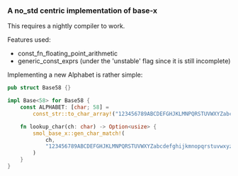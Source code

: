 ### A no_std centric implementation of base-x

This requires a nightly compiler to work.

Features used:
* const_fn_floating_point_arithmetic
* generic_const_exprs (under the 'unstable' flag since it is still incomplete)

Implementing a new Alphabet is rather simple:
```rust
pub struct Base58 {}

impl Base<58> for Base58 {
    const ALPHABET: [char; 58] =
        const_str::to_char_array!("123456789ABCDEFGHJKLMNPQRSTUVWXYZabcdefghijkmnopqrstuvwxyz");

    fn lookup_char(ch: char) -> Option<usize> {
        smol_base_x::gen_char_match!(
            ch,
            "123456789ABCDEFGHJKLMNPQRSTUVWXYZabcdefghijkmnopqrstuvwxyz"
        )
    }
}
```
